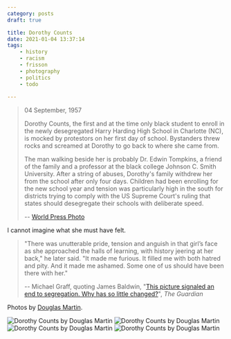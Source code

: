 ```yaml
---
category: posts
draft: true

title: Dorothy Counts
date: 2021-01-04 13:37:14
tags:
    - history
    - racism
    - frisson
    - photography
    - politics
    - todo
    
---
```


> 04 September, 1957
>
> Dorothy Counts, the first and at the time only black student to enroll in the newly desegregated Harry Harding High School in Charlotte (NC), is mocked by protestors on her first day of school. Bystanders threw rocks and screamed at Dorothy to go back to where she came from.
>
> The man walking beside her is probably Dr. Edwin Tompkins, a friend of the family and a professor at the black college Johnson C. Smith University. After a string of abuses, Dorothy's family withdrew her from the school after only four days. Children had been enrolling for the new school year and tension was particularly high in the south for districts trying to comply with the US Supreme Court's ruling that states should desegregate their schools with deliberate speed.
> 
> -- [World Press Photo](https://www.worldpressphoto.org/collection/photo/1957/28683/1/1957-douglas-martin-wy)

I cannot imagine what she must have felt.

> "There was unutterable pride, tension and anguish in that girl’s face as she approached the halls of learning, with history jeering at her back," he later said. "It made me furious. It filled me with both hatred and pity. And it made me ashamed. Some one of us should have been there with her."
> 
> -- Michael Graff, quoting James Baldwin, "[This picture signaled an end to segregation. Why has so little changed?](https://www.theguardian.com/us-news/2018/sep/17/dorothy-counts-north-carolina-school-segregation-racism)", _The Guardian_

Photos by [Douglas Martin](https://www.worldpressphoto.org/person/1101/Douglas%20Martin).

![Dorothy Counts by Douglas Martin](/misc/d/dorothy-counts-1.jpg)
![Dorothy Counts by Douglas Martin](/misc/d/dorothy-counts-2.jpg)
![Dorothy Counts by Douglas Martin](/misc/d/dorothy-counts-3.jpg)
![Dorothy Counts by Douglas Martin](/misc/d/dorothy-counts-4.jpg)
